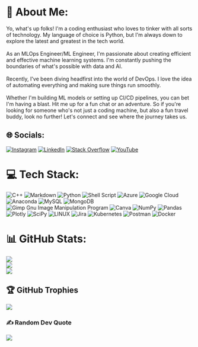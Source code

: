 
# 💫 About Me:
Yo, what's up folks! I'm a coding enthusiast who loves to tinker with all sorts of technology. My language of choice is Python, but I'm always down to explore the latest and greatest in the tech world.<br><br>As an MLOps Engineer/ML Engineer, I'm passionate about creating efficient and effective machine learning systems. I'm constantly pushing the boundaries of what's possible with data and AI.<br><br>Recently, I've been diving headfirst into the world of DevOps. I love the idea of automating everything and making sure things run smoothly.<br><br>Whether I'm building ML models or setting up CI/CD pipelines, you can bet I'm having a blast. Hit me up  for a fun chat or an adventure. So if you're looking for someone who's not just a coding machine, but also a fun travel buddy, look no further! Let's connect and see where the journey takes us.


## 🌐 Socials:
[![Instagram](https://img.shields.io/badge/Instagram-%23E4405F.svg?logo=Instagram&logoColor=white)](https://instagram.com/pariharlakshika) [![LinkedIn](https://img.shields.io/badge/LinkedIn-%230077B5.svg?logo=linkedin&logoColor=white)](https://linkedin.com/in/lakshika-parihar) [![Stack Overflow](https://img.shields.io/badge/-Stackoverflow-FE7A16?logo=stack-overflow&logoColor=white)](https://stackoverflow.com/users/13890216) [![YouTube](https://img.shields.io/badge/YouTube-%23FF0000.svg?logo=YouTube&logoColor=white)](https://youtube.com/@codewithLimpi) 

# 💻 Tech Stack:
![C++](https://img.shields.io/badge/c++-%2300599C.svg?style=plastic&logo=c%2B%2B&logoColor=white) ![Markdown](https://img.shields.io/badge/markdown-%23000000.svg?style=plastic&logo=markdown&logoColor=white) ![Python](https://img.shields.io/badge/python-3670A0?style=plastic&logo=python&logoColor=ffdd54) ![Shell Script](https://img.shields.io/badge/shell_script-%23121011.svg?style=plastic&logo=gnu-bash&logoColor=white) ![Azure](https://img.shields.io/badge/azure-%230072C6.svg?style=plastic&logo=azure-devops&logoColor=white) ![Google Cloud](https://img.shields.io/badge/Google%20Cloud-%234285F4.svg?style=plastic&logo=google-cloud&logoColor=white) ![Anaconda](https://img.shields.io/badge/Anaconda-%2344A833.svg?style=plastic&logo=anaconda&logoColor=white) ![MySQL](https://img.shields.io/badge/mysql-%2300f.svg?style=plastic&logo=mysql&logoColor=white) ![MongoDB](https://img.shields.io/badge/MongoDB-%234ea94b.svg?style=plastic&logo=mongodb&logoColor=white) ![Gimp Gnu Image Manipulation Program](https://img.shields.io/badge/Gimp-657D8B?style=plastic&logo=gimp&logoColor=FFFFFF) ![Canva](https://img.shields.io/badge/Canva-%2300C4CC.svg?style=plastic&logo=Canva&logoColor=white) ![NumPy](https://img.shields.io/badge/numpy-%23013243.svg?style=plastic&logo=numpy&logoColor=white) ![Pandas](https://img.shields.io/badge/pandas-%23150458.svg?style=plastic&logo=pandas&logoColor=white) ![Plotly](https://img.shields.io/badge/Plotly-%233F4F75.svg?style=plastic&logo=plotly&logoColor=white) ![SciPy](https://img.shields.io/badge/SciPy-%230C55A5.svg?style=plastic&logo=scipy&logoColor=%white) ![LINUX](https://img.shields.io/badge/Linux-FCC624?style=plastic&logo=linux&logoColor=black) ![Jira](https://img.shields.io/badge/jira-%230A0FFF.svg?style=plastic&logo=jira&logoColor=white) ![Kubernetes](https://img.shields.io/badge/kubernetes-%23326ce5.svg?style=plastic&logo=kubernetes&logoColor=white) ![Postman](https://img.shields.io/badge/Postman-FF6C37?style=plastic&logo=postman&logoColor=white) ![Docker](https://img.shields.io/badge/docker-%230db7ed.svg?style=plastic&logo=docker&logoColor=white)
# 📊 GitHub Stats:
![](https://github-readme-stats.vercel.app/api?username=lakshikaparihar&theme=tokyonight&hide_border=false&include_all_commits=false&count_private=true)<br/>
![](https://github-readme-streak-stats.herokuapp.com/?user=lakshikaparihar&theme=tokyonight&hide_border=false)<br/>
![](https://github-readme-stats.vercel.app/api/top-langs/?username=lakshikaparihar&theme=tokyonight&hide_border=false&include_all_commits=false&count_private=true&layout=compact)

## 🏆 GitHub Trophies
![](https://github-profile-trophy.vercel.app/?username=lakshikaparihar&theme=radical&no-frame=false&no-bg=true&margin-w=4)

### ✍️ Random Dev Quote
![](https://quotes-github-readme.vercel.app/api?type=horizontal&theme=radical)


<!-- Proudly created with GPRM ( https://gprm.itsvg.in ) -->
